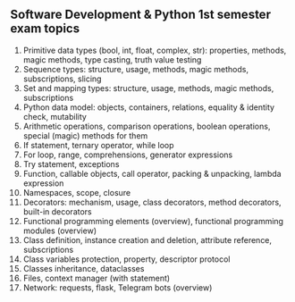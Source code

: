 ## Software Development & Python 1st semester exam topics

1. Primitive data types (bool, int, float, complex, str): properties, methods, magic methods, type casting, truth value testing
2. Sequence types: structure, usage, methods, magic methods, subscriptions, slicing
3. Set and mapping types: structure, usage, methods, magic methods, subscriptions
4. Python data model: objects, containers, relations, equality & identity check, mutability
5. Arithmetic operations, comparison operations, boolean operations, special (magic) methods for them
6. If statement, ternary operator, while loop
7. For loop, range, comprehensions, generator expressions
8. Try statement, exceptions
9. Function, callable objects, call operator, packing & unpacking, lambda expression
10. Namespaces, scope, closure
11. Decorators: mechanism, usage, class decorators, method decorators, built-in decorators
12. Functional programming elements (overview), functional programming modules (overview)
13. Class definition, instance creation and deletion, attribute reference, subscriptions
14. Class variables protection, property, descriptor protocol
15. Classes inheritance, dataclasses
16. Files, context manager (with statement)
17. Network: requests, flask, Telegram bots (overview)